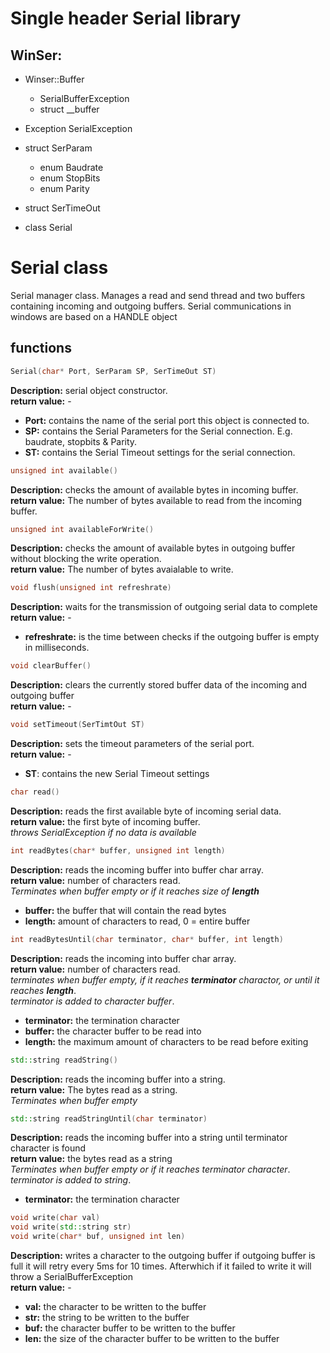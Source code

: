 # Single header Serial library

## WinSer:

* Winser::Buffer
    * SerialBufferException
    * struct __buffer

* Exception SerialException
* struct SerParam
    * enum Baudrate
    * enum StopBits
    * enum Parity
* struct SerTimeOut
* class Serial

# Serial class
Serial manager class. Manages a read and send thread and two buffers containing incoming and outgoing buffers. 
Serial communications in windows are based on a HANDLE object 

## functions
```c++
Serial(char* Port, SerParam SP, SerTimeOut ST)
```
**Description:** serial object constructor. <br>
**return value:** - <br>
* **Port:** contains the name of the serial port this object is connected to. <br>
* **SP:** contains the Serial Parameters for the Serial connection. E.g. baudrate, stopbits & Parity.<br>
* **ST:** contains the Serial Timeout settings for the serial connection.
```c++
unsigned int available()
```
**Description:** checks the amount of available bytes in incoming buffer.<br>
**return value:** The number of bytes available to read from the incoming buffer. 
```c++
unsigned int availableForWrite()
```
**Description:** checks the amount of available bytes in outgoing buffer without blocking the write operation. <br>
**return value:** The number of bytes avaialable to write.
```c++
void flush(unsigned int refreshrate)
```
**Description:** waits for the transmission of outgoing serial data to complete <br>
**return value:** - <br>
* **refreshrate:** is the time between checks if the outgoing buffer is empty in milliseconds.
```c++
void clearBuffer()
```
**Description:** clears the currently stored buffer data of the incoming and outgoing buffer <br>
**return value:** -
```c++
void setTimeout(SerTimtOut ST)
```
**Description:** sets the timeout parameters of the serial port. <br>
**return value:** -
* **ST**: contains the new Serial Timeout settings
```c++
char read()
```
**Description:** reads the first available byte of incoming serial data. <br>
**return value:** the first byte of incoming buffer. <br>
_throws SerialException if no data is available_
```c++
int readBytes(char* buffer, unsigned int length)
```
**Description:** reads the incoming buffer into buffer char array.<br>
**return value:** number of characters read.<br>
_Terminates when buffer empty or if it reaches size of **length**_
* **buffer:** the buffer that will contain the read bytes
* **length:** amount of characters to read, 0 = entire buffer
```c++
int readBytesUntil(char terminator, char* buffer, int length)
```
**Description:** reads the incoming into buffer char array. <br>
**return value:** number of characters read.<br>
_terminates when buffer empty, if it reaches **terminator** charactor, or until it reaches **length**_.<br>
_terminator is added to character buffer_.
* **terminator:** the termination character
* **buffer:** the character buffer to be read into
* **length:** the maximum amount of characters to be read before exiting
```c++
std::string readString()
```
**Description:** reads the incoming buffer into a string.<br>
**return value:** The bytes read as a string.<br>
_Terminates when buffer empty_
```c++
std::string readStringUntil(char terminator)
```
**Description:** reads the incoming buffer into a string until terminator character is found<br>
**return value:** the bytes read as a string<br>
_Terminates when buffer empty or if it reaches terminator character_.<br>
_terminator is added to string_.
* **terminator:** the termination character
```c++
void write(char val)
void write(std::string str)
void write(char* buf, unsigned int len)
```
**Description:** writes a character to the outgoing buffer if outgoing buffer is full it will retry every 5ms for 10 times. Afterwhich if it failed to write it will throw a SerialBufferException<br>
**return value:** -
* **val:** the character to be written to the buffer
* **str:** the string to be written to the buffer
* **buf:** the character buffer to be written to the buffer
* **len:** the size of the character buffer to be written to the buffer